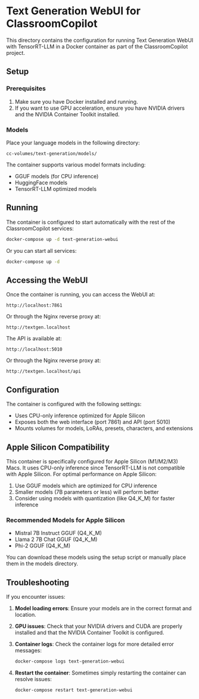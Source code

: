 # Text Generation WebUI for ClassroomCopilot

This directory contains the configuration for running Text Generation WebUI with TensorRT-LLM in a Docker container as part of the ClassroomCopilot project.

## Setup

### Prerequisites

1. Make sure you have Docker installed and running.
2. If you want to use GPU acceleration, ensure you have NVIDIA drivers and the NVIDIA Container Toolkit installed.

### Models

Place your language models in the following directory:

```
cc-volumes/text-generation/models/
```

The container supports various model formats including:
- GGUF models (for CPU inference)
- HuggingFace models
- TensorRT-LLM optimized models

## Running

The container is configured to start automatically with the rest of the ClassroomCopilot services:

```bash
docker-compose up -d text-generation-webui
```

Or you can start all services:

```bash
docker-compose up -d
```

## Accessing the WebUI

Once the container is running, you can access the WebUI at:

```
http://localhost:7861
```

Or through the Nginx reverse proxy at:

```
http://textgen.localhost
```

The API is available at:

```
http://localhost:5010
```

Or through the Nginx reverse proxy at:

```
http://textgen.localhost/api
```

## Configuration

The container is configured with the following settings:

- Uses CPU-only inference optimized for Apple Silicon
- Exposes both the web interface (port 7861) and API (port 5010)
- Mounts volumes for models, LoRAs, presets, characters, and extensions

## Apple Silicon Compatibility

This container is specifically configured for Apple Silicon (M1/M2/M3) Macs. It uses CPU-only inference since TensorRT-LLM is not compatible with Apple Silicon. For optimal performance on Apple Silicon:

1. Use GGUF models which are optimized for CPU inference
2. Smaller models (7B parameters or less) will perform better
3. Consider using models with quantization (like Q4_K_M) for faster inference

### Recommended Models for Apple Silicon

- Mistral 7B Instruct GGUF (Q4_K_M)
- Llama 2 7B Chat GGUF (Q4_K_M)
- Phi-2 GGUF (Q4_K_M)

You can download these models using the setup script or manually place them in the models directory.

## Troubleshooting

If you encounter issues:

1. **Model loading errors**: Ensure your models are in the correct format and location.

2. **GPU issues**: Check that your NVIDIA drivers and CUDA are properly installed and that the NVIDIA Container Toolkit is configured.

3. **Container logs**: Check the container logs for more detailed error messages:
   ```bash
   docker-compose logs text-generation-webui
   ```

4. **Restart the container**: Sometimes simply restarting the container can resolve issues:
   ```bash
   docker-compose restart text-generation-webui
   ```
